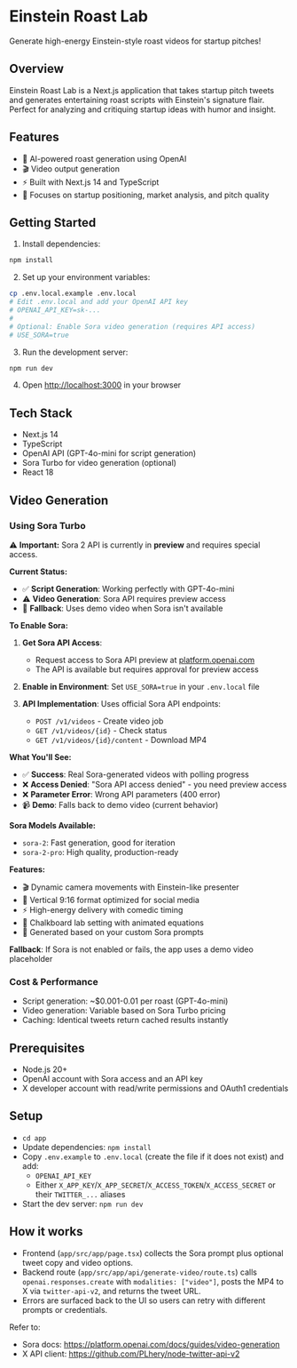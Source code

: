 # Einstein Roast Lab

Generate high-energy Einstein-style roast videos for startup pitches!

## Overview

Einstein Roast Lab is a Next.js application that takes startup pitch tweets and generates entertaining roast scripts with Einstein's signature flair. Perfect for analyzing and critiquing startup ideas with humor and insight.

## Features

- 🧠 AI-powered roast generation using OpenAI
- 🎬 Video output generation
- ⚡ Built with Next.js 14 and TypeScript
- 🎯 Focuses on startup positioning, market analysis, and pitch quality

## Getting Started

1. Install dependencies:
```bash
npm install
```

2. Set up your environment variables:
```bash
cp .env.local.example .env.local
# Edit .env.local and add your OpenAI API key
# OPENAI_API_KEY=sk-...
# 
# Optional: Enable Sora video generation (requires API access)
# USE_SORA=true
```

3. Run the development server:
```bash
npm run dev
```

4. Open [http://localhost:3000](http://localhost:3000) in your browser

## Tech Stack

- Next.js 14
- TypeScript
- OpenAI API (GPT-4o-mini for script generation)
- Sora Turbo for video generation (optional)
- React 18

## Video Generation

### Using Sora Turbo

⚠️ **Important:** Sora 2 API is currently in **preview** and requires special access.

**Current Status:**
- ✅ **Script Generation**: Working perfectly with GPT-4o-mini
- ⚠️ **Video Generation**: Sora API requires preview access
- 🔄 **Fallback**: Uses demo video when Sora isn't available

**To Enable Sora:**

1. **Get Sora API Access**: 
   - Request access to Sora API preview at [platform.openai.com](https://platform.openai.com)
   - The API is available but requires approval for preview access

2. **Enable in Environment**: Set `USE_SORA=true` in your `.env.local` file

3. **API Implementation**: Uses official Sora API endpoints:
   - `POST /v1/videos` - Create video job
   - `GET /v1/videos/{id}` - Check status
   - `GET /v1/videos/{id}/content` - Download MP4

**What You'll See:**
- ✅ **Success**: Real Sora-generated videos with polling progress
- ❌ **Access Denied**: "Sora API access denied" - you need preview access
- ❌ **Parameter Error**: Wrong API parameters (400 error)
- 📹 **Demo**: Falls back to demo video (current behavior)

**Sora Models Available:**
- `sora-2`: Fast generation, good for iteration
- `sora-2-pro`: High quality, production-ready

**Features:**
- 🎬 Dynamic camera movements with Einstein-like presenter
- 📐 Vertical 9:16 format optimized for social media
- ⚡ High-energy delivery with comedic timing
- 🎨 Chalkboard lab setting with animated equations
- 🎯 Generated based on your custom Sora prompts

**Fallback**: If Sora is not enabled or fails, the app uses a demo video placeholder

### Cost & Performance

- Script generation: ~$0.001-0.01 per roast (GPT-4o-mini)
- Video generation: Variable based on Sora Turbo pricing
- Caching: Identical tweets return cached results instantly

## Prerequisites
- Node.js 20+
- OpenAI account with Sora access and an API key
- X developer account with read/write permissions and OAuth1 credentials

## Setup
- `cd app`
- Update dependencies: `npm install`
- Copy `.env.example` to `.env.local` (create the file if it does not exist) and add:
  - `OPENAI_API_KEY`
  - Either `X_APP_KEY`/`X_APP_SECRET`/`X_ACCESS_TOKEN`/`X_ACCESS_SECRET` or their `TWITTER_...` aliases
- Start the dev server: `npm run dev`

## How it works
- Frontend (`app/src/app/page.tsx`) collects the Sora prompt plus optional tweet copy and video options.
- Backend route (`app/src/app/api/generate-video/route.ts`) calls `openai.responses.create` with `modalities: ["video"]`, posts the MP4 to X via `twitter-api-v2`, and returns the tweet URL.
- Errors are surfaced back to the UI so users can retry with different prompts or credentials.

Refer to:
- Sora docs: https://platform.openai.com/docs/guides/video-generation
- X API client: https://github.com/PLhery/node-twitter-api-v2
